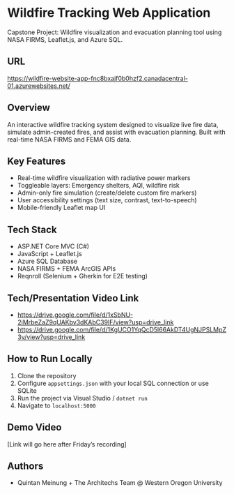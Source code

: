 # Wildfire Tracking Web Application
Capstone Project: Wildfire visualization and evacuation planning tool using NASA FIRMS, Leaflet.js, and Azure SQL.

## URL
https://wildfire-website-app-fnc8bxajf0b0hzf2.canadacentral-01.azurewebsites.net/

## Overview
An interactive wildfire tracking system designed to visualize live fire data, simulate admin-created fires, and assist with evacuation planning. Built with real-time NASA FIRMS and FEMA GIS data.

## Key Features
- Real-time wildfire visualization with radiative power markers
- Toggleable layers: Emergency shelters, AQI, wildfire risk
- Admin-only fire simulation (create/delete custom fire markers)
- User accessibility settings (text size, contrast, text-to-speech)
- Mobile-friendly Leaflet map UI

## Tech Stack
- ASP.NET Core MVC (C#)
- JavaScript + Leaflet.js
- Azure SQL Database
- NASA FIRMS + FEMA ArcGIS APIs
- Reqnroll (Selenium + Gherkin for E2E testing)

## Tech/Presentation Video Link
- https://drive.google.com/file/d/1xSbNU-2iMrbeZaZ9qUAKbv3dKAbC39IF/view?usp=drive_link
- https://drive.google.com/file/d/1KgUCO1YqQcD5l66AkDT4UgNJPSLMpZ3v/view?usp=drive_link
  
## How to Run Locally
1. Clone the repository
2. Configure `appsettings.json` with your local SQL connection or use SQLite
3. Run the project via Visual Studio / `dotnet run`
4. Navigate to `localhost:5000`

## Demo Video
[Link will go here after Friday’s recording]

## Authors
- Quintan Meinung + The Architechs Team @ Western Oregon University
